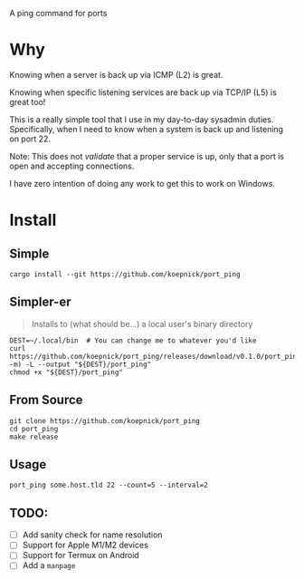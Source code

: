 A ping command for ports

# Why

Knowing when a server is back up via ICMP (L2) is great. 

Knowing when specific listening services are back up via TCP/IP (L5) is great too!

This is a really simple tool that I use in my day-to-day sysadmin duties. Specifically, when I need to know when a system is back up and listening on port 22.

Note: This does not *validate* that a proper service is up, only that a port is open and accepting connections.

I have zero intention of doing any work to get this to work on Windows. 

# Install

## Simple

```shell
cargo install --git https://github.com/koepnick/port_ping
```

## Simpler-er
> Installs to (what should be...) a local user's binary directory

```shell
DEST=~/.local/bin  # You can change me to whatever you'd like
curl https://github.com/koepnick/port_ping/releases/download/v0.1.0/port_ping.$(uname -m) -L --output "${DEST}/port_ping"
chmod +x "${DEST}/port_ping"
```

## From Source

```shell
git clone https://github.com/koepnick/port_ping
cd port_ping
make release
```

## Usage

```shell
port_ping some.host.tld 22 --count=5 --interval=2
```

## TODO: 

- [ ] Add sanity check for name resolution
- [ ] Support for Apple M1/M2 devices
- [ ] Support for Termux on Android
- [ ] Add a `manpage`
